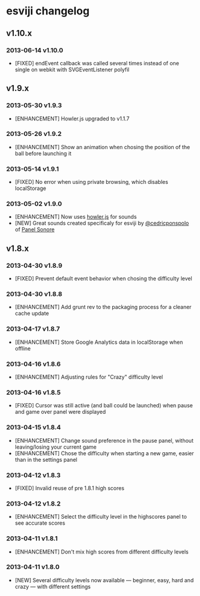 # esviji changelog

## v1.10.x

### 2013-06-14 v1.10.0

- [FIXED] endEvent callback was called several times instead of one single on webkit with SVGEventListener polyfil

## v1.9.x

### 2013-05-30 v1.9.3

- [ENHANCEMENT] Howler.js upgraded to v1.1.7

### 2013-05-26 v1.9.2

- [ENHANCEMENT] Show an animation when chosing the position of the ball before launching it

### 2013-05-14 v1.9.1

- [FIXED] No error when using private browsing, which disables localStorage

### 2013-05-02 v1.9.0

- [ENHANCEMENT] Now uses [howler.js](https://github.com/goldfire/howler.js) for sounds
- [NEW] Great sounds created specificaly for esviji by [@cedricponspolo](https://twitter.com/cedricponspolo) of [Panel Sonore](http://www.panel-sonore.com/)

## v1.8.x

### 2013-04-30 v1.8.9

- [FIXED] Prevent default event behavior when chosing the difficulty level

### 2013-04-30 v1.8.8

- [ENHANCEMENT] Add grunt rev to the packaging process for a cleaner cache update

### 2013-04-17 v1.8.7

- [ENHANCEMENT] Store Google Analytics data in localStorage when offline

### 2013-04-16 v1.8.6

- [ENHANCEMENT] Adjusting rules for "Crazy" difficulty level

### 2013-04-16 v1.8.5

- [FIXED] Cursor was still active (and ball could be launched) when pause and game over panel were displayed

### 2013-04-15 v1.8.4

- [ENHANCEMENT] Change sound preference in the pause panel, without leaving/losing your current game
- [ENHANCEMENT] Chose the difficulty when starting a new game, easier than in the settings panel

### 2013-04-12 v1.8.3

- [FIXED] Invalid reuse of pre 1.8.1 high scores

### 2013-04-12 v1.8.2

- [ENHANCEMENT] Select the difficulty level in the highscores panel to see accurate scores

### 2013-04-11 v1.8.1

- [ENHANCEMENT] Don't mix high scores from different difficulty levels

### 2013-04-11 v1.8.0

- [NEW] Several difficulty levels now available — beginner, easy, hard and crazy — with different settings
